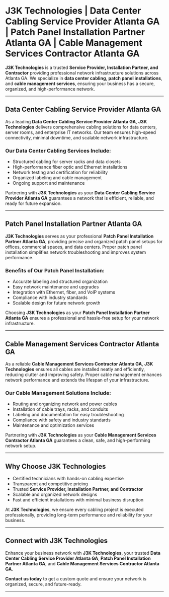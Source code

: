 # J3K Technologies | Data Center Cabling Service Provider Atlanta GA | Patch Panel Installation Partner Atlanta GA | Cable Management Services Contractor Atlanta GA

**J3K Technologies** is a trusted **Service Provider, Installation Partner, and Contractor** providing professional network infrastructure solutions across Atlanta GA. We specialize in **data center cabling**, **patch panel installations**, and **cable management services**, ensuring your business has a secure, organized, and high-performance network.

---

## Data Center Cabling Service Provider Atlanta GA

As a leading **Data Center Cabling Service Provider Atlanta GA**, **J3K Technologies** delivers comprehensive cabling solutions for data centers, server rooms, and enterprise IT networks. Our team ensures high-speed connectivity, minimal downtime, and scalable network infrastructure.

### Our Data Center Cabling Services Include:
- Structured cabling for server racks and data closets  
- High-performance fiber optic and Ethernet installations  
- Network testing and certification for reliability  
- Organized labeling and cable management  
- Ongoing support and maintenance  

Partnering with **J3K Technologies** as your **Data Center Cabling Service Provider Atlanta GA** guarantees a network that is efficient, reliable, and ready for future expansion.

---

## Patch Panel Installation Partner Atlanta GA

**J3K Technologies** serves as your professional **Patch Panel Installation Partner Atlanta GA**, providing precise and organized patch panel setups for offices, commercial spaces, and data centers. Proper patch panel installation simplifies network troubleshooting and improves system performance.

### Benefits of Our Patch Panel Installation:
- Accurate labeling and structured organization  
- Easy network maintenance and upgrades  
- Integration with Ethernet, fiber, and VoIP systems  
- Compliance with industry standards  
- Scalable design for future network growth  

Choosing **J3K Technologies** as your **Patch Panel Installation Partner Atlanta GA** ensures a professional and hassle-free setup for your network infrastructure.

---

## Cable Management Services Contractor Atlanta GA

As a reliable **Cable Management Services Contractor Atlanta GA**, **J3K Technologies** ensures all cables are installed neatly and efficiently, reducing clutter and improving safety. Proper cable management enhances network performance and extends the lifespan of your infrastructure.

### Our Cable Management Solutions Include:
- Routing and organizing network and power cables  
- Installation of cable trays, racks, and conduits  
- Labeling and documentation for easy troubleshooting  
- Compliance with safety and industry standards  
- Maintenance and optimization services  

Partnering with **J3K Technologies** as your **Cable Management Services Contractor Atlanta GA** guarantees a clean, safe, and high-performing network setup.

---

## Why Choose J3K Technologies

- Certified technicians with hands-on cabling expertise  
- Transparent and competitive pricing  
- Trusted **Service Provider, Installation Partner, and Contractor**  
- Scalable and organized network designs  
- Fast and efficient installations with minimal business disruption  

At **J3K Technologies**, we ensure every cabling project is executed professionally, providing long-term performance and reliability for your business.

---

## Connect with J3K Technologies

Enhance your business network with **J3K Technologies**, your trusted **Data Center Cabling Service Provider Atlanta GA**, **Patch Panel Installation Partner Atlanta GA**, and **Cable Management Services Contractor Atlanta GA**.  

**Contact us today** to get a custom quote and ensure your network is organized, secure, and future-ready.

---
